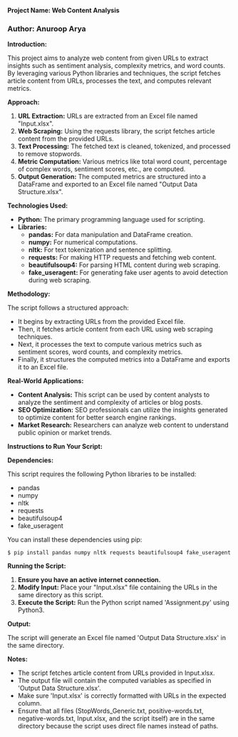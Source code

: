 **Project Name: Web Content Analysis**
### Author: Anuroop Arya 
**Introduction:**

This project aims to analyze web content from given URLs to extract insights such as sentiment analysis, complexity metrics, and word counts. By leveraging various Python libraries and techniques, the script fetches article content from URLs, processes the text, and computes relevant metrics. 

**Approach:**

1. **URL Extraction:** URLs are extracted from an Excel file named "Input.xlsx".
2. **Web Scraping:** Using the requests library, the script fetches article content from the provided URLs.
3. **Text Processing:** The fetched text is cleaned, tokenized, and processed to remove stopwords.
4. **Metric Computation:** Various metrics like total word count, percentage of complex words, sentiment scores, etc., are computed.
5. **Output Generation:** The computed metrics are structured into a DataFrame and exported to an Excel file named "Output Data Structure.xlsx".

**Technologies Used:**

- **Python:** The primary programming language used for scripting.
- **Libraries:**
  - **pandas:** For data manipulation and DataFrame creation.
  - **numpy:** For numerical computations.
  - **nltk:** For text tokenization and sentence splitting.
  - **requests:** For making HTTP requests and fetching web content.
  - **beautifulsoup4:** For parsing HTML content during web scraping.
  - **fake_useragent:** For generating fake user agents to avoid detection during web scraping.

**Methodology:**

The script follows a structured approach:
- It begins by extracting URLs from the provided Excel file.
- Then, it fetches article content from each URL using web scraping techniques.
- Next, it processes the text to compute various metrics such as sentiment scores, word counts, and complexity metrics.
- Finally, it structures the computed metrics into a DataFrame and exports it to an Excel file.

**Real-World Applications:**

- **Content Analysis:** This script can be used by content analysts to analyze the sentiment and complexity of articles or blog posts.
- **SEO Optimization:** SEO professionals can utilize the insights generated to optimize content for better search engine rankings.
- **Market Research:** Researchers can analyze web content to understand public opinion or market trends.

**Instructions to Run Your Script:**

**Dependencies:**

This script requires the following Python libraries to be installed:
- pandas
- numpy
- nltk
- requests
- beautifulsoup4
- fake_useragent

You can install these dependencies using pip: 
```
$ pip install pandas numpy nltk requests beautifulsoup4 fake_useragent
```

**Running the Script:**
1. **Ensure you have an active internet connection.**
2. **Modify Input:** Place your "Input.xlsx" file containing the URLs in the same directory as this script.
3. **Execute the Script:** Run the Python script named 'Assignment.py' using Python3.

**Output:**

The script will generate an Excel file named 'Output Data Structure.xlsx' in the same directory.

**Notes:**

- The script fetches article content from URLs provided in Input.xlsx.
- The output file will contain the computed variables as specified in 'Output Data Structure.xlsx'.
- Make sure 'Input.xlsx' is correctly formatted with URLs in the expected column.
- Ensure that all files (StopWords_Generic.txt, positive-words.txt, negative-words.txt, Input.xlsx, and the script itself) are in the same directory because the script uses direct file names instead of paths.
